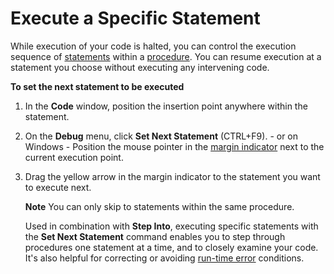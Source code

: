 
# Execute a Specific Statement

While execution of your code is halted, you can control the execution sequence of  [statements](b8bdf64f-5920-1ae9-16d0-b26d09524a30.md) within a [procedure](b8bdf64f-5920-1ae9-16d0-b26d09524a30.md). You can resume execution at a statement you choose without executing any intervening code.

 **To set the next statement to be executed**




1. In the  **Code** window, position the insertion point anywhere within the statement.
    
2. On the  **Debug** menu, click **Set Next Statement** (CTRL+F9). - or on Windows - Position the mouse pointer in the [margin indicator](b8bdf64f-5920-1ae9-16d0-b26d09524a30.md) next to the current execution point.
    
3. Drag the yellow arrow in the margin indicator to the statement you want to execute next.
    
     **Note**  You can only skip to statements within the same procedure.

    Used in combination with  **Step Into**, executing specific statements with the  **Set Next Statement** command enables you to step through procedures one statement at a time, and to closely examine your code. It's also helpful for correcting or avoiding [run-time error](b8bdf64f-5920-1ae9-16d0-b26d09524a30.md) conditions.
    

